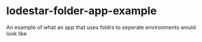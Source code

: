 # lodestar-folder-app-example
An example of what an app that uses foldrs to seperate environments would look like
